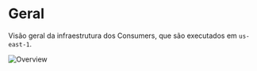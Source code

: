 # Geral

Visão geral da infraestrutura dos Consumers, que são executados em `us-east-1`.

![Overview](https://s3.amazonaws.com/luizalabs-docs/images/Taz+Consumer.png)
